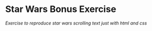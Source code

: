 # Star Wars Bonus Exercise

*Exercise to reproduce star wars scrolling text just with html and css*
